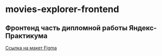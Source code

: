 # movies-explorer-frontend

## Фронтенд часть дипломной работы Яндекс-Практикума

[Ссылка на макет Figma](https://www.figma.com/file/6FMWkB94wE7KTkcCgUXtnC/light-1?node-id=1%3A500&mode=dev)